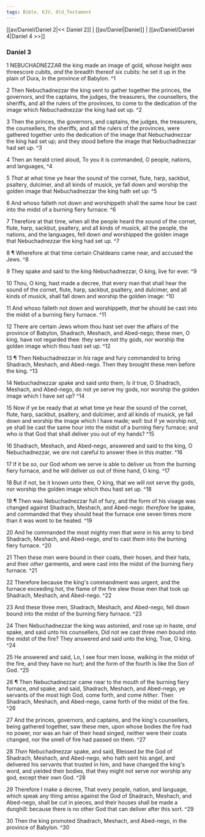```yaml
---
tags: Bible, KJV, Old_Testament
---
```


[[av/Daniel/Daniel 2|<< Daniel 2]] | [[av/Daniel|Daniel]] | [[av/Daniel/Daniel 4|Daniel 4 >>]]

### Daniel 3

1 NEBUCHADNEZZAR the king made an image of gold, whose height _was_ threescore cubits, _and_ the breadth thereof six cubits: he set it up in the plain of Dura, in the province of Babylon. ^1

2 Then Nebuchadnezzar the king sent to gather together the princes, the governors, and the captains, the judges, the treasurers, the counsellers, the sheriffs, and all the rulers of the provinces, to come to the dedication of the image which Nebuchadnezzar the king had set up. ^2

3 Then the princes, the governors, and captains, the judges, the treasurers, the counsellers, the sheriffs, and all the rulers of the provinces, were gathered together unto the dedication of the image that Nebuchadnezzar the king had set up; and they stood before the image that Nebuchadnezzar had set up. ^3

4 Then an herald cried aloud, To you it is commanded, O people, nations, and languages, ^4

5 _That_ at what time ye hear the sound of the cornet, flute, harp, sackbut, psaltery, dulcimer, and all kinds of musick, ye fall down and worship the golden image that Nebuchadnezzar the king hath set up: ^5

6 And whoso falleth not down and worshippeth shall the same hour be cast into the midst of a burning fiery furnace. ^6

7 Therefore at that time, when all the people heard the sound of the cornet, flute, harp, sackbut, psaltery, and all kinds of musick, all the people, the nations, and the languages, fell down _and_ worshipped the golden image that Nebuchadnezzar the king had set up. ^7

8 ¶ Wherefore at that time certain Chaldeans came near, and accused the Jews. ^8

9 They spake and said to the king Nebuchadnezzar, O king, live for ever. ^9

10 Thou, O king, hast made a decree, that every man that shall hear the sound of the cornet, flute, harp, sackbut, psaltery, and dulcimer, and all kinds of musick, shall fall down and worship the golden image: ^10

11 And whoso falleth not down and worshippeth, _that_ he should be cast into the midst of a burning fiery furnace. ^11

12 There are certain Jews whom thou hast set over the affairs of the province of Babylon, Shadrach, Meshach, and Abed-nego; these men, O king, have not regarded thee: they serve not thy gods, nor worship the golden image which thou hast set up. ^12

13 ¶ Then Nebuchadnezzar in _his_ rage and fury commanded to bring Shadrach, Meshach, and Abed-nego. Then they brought these men before the king. ^13

14 Nebuchadnezzar spake and said unto them, _Is_ _it_ true, O Shadrach, Meshach, and Abed-nego, do not ye serve my gods, nor worship the golden image which I have set up? ^14

15 Now if ye be ready that at what time ye hear the sound of the cornet, flute, harp, sackbut, psaltery, and dulcimer, and all kinds of musick, ye fall down and worship the image which I have made; _well:_ but if ye worship not, ye shall be cast the same hour into the midst of a burning fiery furnace; and who _is_ that God that shall deliver you out of my hands? ^15

16 Shadrach, Meshach, and Abed-nego, answered and said to the king, O Nebuchadnezzar, we _are_ not careful to answer thee in this matter. ^16

17 If it be _so_, our God whom we serve is able to deliver us from the burning fiery furnace, and he will deliver _us_ out of thine hand, O king. ^17

18 But if not, be it known unto thee, O king, that we will not serve thy gods, nor worship the golden image which thou hast set up. ^18

19 ¶ Then was Nebuchadnezzar full of fury, and the form of his visage was changed against Shadrach, Meshach, and Abed-nego: _therefore_ he spake, and commanded that they should heat the furnace one seven times more than it was wont to be heated. ^19

20 And he commanded the most mighty men that _were_ in his army to bind Shadrach, Meshach, and Abed-nego, _and_ to cast _them_ into the burning fiery furnace. ^20

21 Then these men were bound in their coats, their hosen, and their hats, and their _other_ garments, and were cast into the midst of the burning fiery furnace. ^21

22 Therefore because the king's commandment was urgent, and the furnace exceeding hot, the flame of the fire slew those men that took up Shadrach, Meshach, and Abed-nego. ^22

23 And these three men, Shadrach, Meshach, and Abed-nego, fell down bound into the midst of the burning fiery furnace. ^23

24 Then Nebuchadnezzar the king was astonied, and rose up in haste, _and_ spake, and said unto his counsellers, Did not we cast three men bound into the midst of the fire? They answered and said unto the king, True, O king. ^24

25 He answered and said, Lo, I see four men loose, walking in the midst of the fire, and they have no hurt; and the form of the fourth is like the Son of God. ^25

26 ¶ Then Nebuchadnezzar came near to the mouth of the burning fiery furnace, _and_ spake, and said, Shadrach, Meshach, and Abed-nego, ye servants of the most high God, come forth, and come _hither_. Then Shadrach, Meshach, and Abed-nego, came forth of the midst of the fire. ^26

27 And the princes, governors, and captains, and the king's counsellers, being gathered together, saw these men, upon whose bodies the fire had no power, nor was an hair of their head singed, neither were their coats changed, nor the smell of fire had passed on them. ^27

28 _Then_ Nebuchadnezzar spake, and said, Blessed _be_ the God of Shadrach, Meshach, and Abed-nego, who hath sent his angel, and delivered his servants that trusted in him, and have changed the king's word, and yielded their bodies, that they might not serve nor worship any god, except their own God. ^28

29 Therefore I make a decree, That every people, nation, and language, which speak any thing amiss against the God of Shadrach, Meshach, and Abed-nego, shall be cut in pieces, and their houses shall be made a dunghill: because there is no other God that can deliver after this sort. ^29

30 Then the king promoted Shadrach, Meshach, and Abed-nego, in the province of Babylon. ^30
